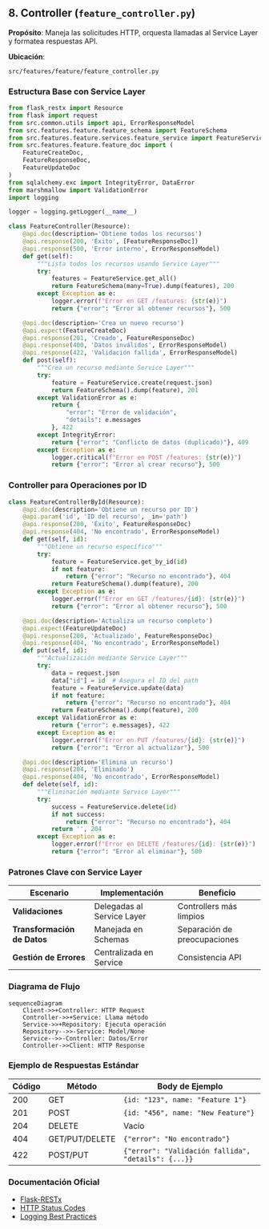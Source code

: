 ## 8. Controller (`feature_controller.py`)  
**Propósito**: Maneja las solicitudes HTTP, orquesta llamadas al Service Layer y formatea respuestas API.  

**Ubicación**:  
```
src/features/feature/feature_controller.py  
```

### Estructura Base con Service Layer
```python
from flask_restx import Resource
from flask import request
from src.common.utils import api, ErrorResponseModel
from src.features.feature.feature_schema import FeatureSchema
from src.features.feature.services.feature_service import FeatureService
from src.features.feature.feature_doc import (
    FeatureCreateDoc,
    FeatureResponseDoc,
    FeatureUpdateDoc
)
from sqlalchemy.exc import IntegrityError, DataError
from marshmallow import ValidationError
import logging

logger = logging.getLogger(__name__)

class FeatureController(Resource):
    @api.doc(description='Obtiene todos los recursos')
    @api.response(200, 'Éxito', [FeatureResponseDoc])
    @api.response(500, 'Error interno', ErrorResponseModel)
    def get(self):
        """Lista todos los recursos usando Service Layer"""
        try:
            features = FeatureService.get_all()
            return FeatureSchema(many=True).dump(features), 200
        except Exception as e:
            logger.error(f"Error en GET /features: {str(e)}")
            return {"error": "Error al obtener recursos"}, 500

    @api.doc(description='Crea un nuevo recurso')
    @api.expect(FeatureCreateDoc)
    @api.response(201, 'Creado', FeatureResponseDoc)
    @api.response(400, 'Datos inválidos', ErrorResponseModel)
    @api.response(422, 'Validación fallida', ErrorResponseModel)
    def post(self):
        """Crea un recurso mediante Service Layer"""
        try:
            feature = FeatureService.create(request.json)
            return FeatureSchema().dump(feature), 201
        except ValidationError as e:
            return {
                "error": "Error de validación",
                "details": e.messages
            }, 422
        except IntegrityError:
            return {"error": "Conflicto de datos (duplicado)"}, 409
        except Exception as e:
            logger.critical(f"Error en POST /features: {str(e)}")
            return {"error": "Error al crear recurso"}, 500
```

### Controller para Operaciones por ID
```python
class FeatureControllerById(Resource):
    @api.doc(description='Obtiene un recurso por ID')
    @api.param('id', 'ID del recurso', _in='path')
    @api.response(200, 'Éxito', FeatureResponseDoc)
    @api.response(404, 'No encontrado', ErrorResponseModel)
    def get(self, id):
        """Obtiene un recurso específico"""
        try:
            feature = FeatureService.get_by_id(id)
            if not feature:
                return {"error": "Recurso no encontrado"}, 404
            return FeatureSchema().dump(feature), 200
        except Exception as e:
            logger.error(f"Error en GET /features/{id}: {str(e)}")
            return {"error": "Error al obtener recurso"}, 500

    @api.doc(description='Actualiza un recurso completo')
    @api.expect(FeatureUpdateDoc)
    @api.response(200, 'Actualizado', FeatureResponseDoc)
    @api.response(404, 'No encontrado', ErrorResponseModel)
    def put(self, id):
        """Actualización mediante Service Layer"""
        try:
            data = request.json
            data["id"] = id  # Asegura el ID del path
            feature = FeatureService.update(data)
            if not feature:
                return {"error": "Recurso no encontrado"}, 404
            return FeatureSchema().dump(feature), 200
        except ValidationError as e:
            return {"error": e.messages}, 422
        except Exception as e:
            logger.error(f"Error en PUT /features/{id}: {str(e)}")
            return {"error": "Error al actualizar"}, 500

    @api.doc(description='Elimina un recurso')
    @api.response(204, 'Eliminado')
    @api.response(404, 'No encontrado', ErrorResponseModel)
    def delete(self, id):
        """Eliminación mediante Service Layer"""
        try:
            success = FeatureService.delete(id)
            if not success:
                return {"error": "Recurso no encontrado"}, 404
            return '', 204
        except Exception as e:
            logger.error(f"Error en DELETE /features/{id}: {str(e)}")
            return {"error": "Error al eliminar"}, 500
```

### Patrones Clave con Service Layer

| Escenario | Implementación | Beneficio |
|-----------|----------------|-----------|
| **Validaciones** | Delegadas al Service Layer | Controllers más limpios |
| **Transformación de Datos** | Manejada en Schemas | Separación de preocupaciones |
| **Gestión de Errores** | Centralizada en Service | Consistencia API |

### Diagrama de Flujo
```mermaid
sequenceDiagram
    Client->>+Controller: HTTP Request
    Controller->>+Service: Llama método
    Service->>+Repository: Ejecuta operación
    Repository-->>-Service: Model/None
    Service-->>-Controller: Datos/Error
    Controller->>Client: HTTP Response
```

### Ejemplo de Respuestas Estándar

| Código | Método         | Body de Ejemplo                                     |
| ------ | -------------- | --------------------------------------------------- |
| 200    | GET            | `{id: "123", name: "Feature 1"}`                    |
| 201    | POST           | `{id: "456", name: "New Feature"}`                  |
| 204    | DELETE         | Vacío                                               |
| 404    | GET/PUT/DELETE | `{"error": "No encontrado"}`                        |
| 422    | POST/PUT       | `{"error": "Validación fallida", "details": {...}}` |

### Documentación Oficial
- [Flask-RESTx](https://flask-restx.readthedocs.io/en/latest/)
- [HTTP Status Codes](https://developer.mozilla.org/en-US/docs/Web/HTTP/Status)
- [Logging Best Practices](https://docs.python.org/3/howto/logging.html)

